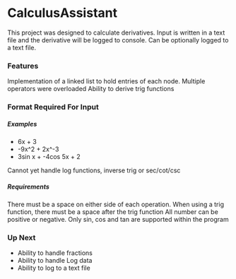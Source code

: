 # CalculusAssistant

This project was designed to calculate derivatives.
Input is written in a text file and the derivative will be logged to console.
Can be optionally logged to a text file.

### Features
Implementation of a linked list to hold entries of each node.
Multiple operators were overloaded
Ability to derive trig functions

### Format Required For Input

##### Examples
 - 6x + 3
 - -9x^2 + 2x^-3
 - 3sin x + -4cos 5x + 2
 
 Cannot yet handle log functions, inverse trig or sec/cot/csc

##### Requirements
There must be a space on either side of each operation. 
When using a trig function, there must be a space after the trig function
All number can be positive or negative.
Only sin, cos and tan are supported within the program

### Up Next
 - Ability to handle fractions
 - Ability to handle Log data
 - Ability to log to a text file

